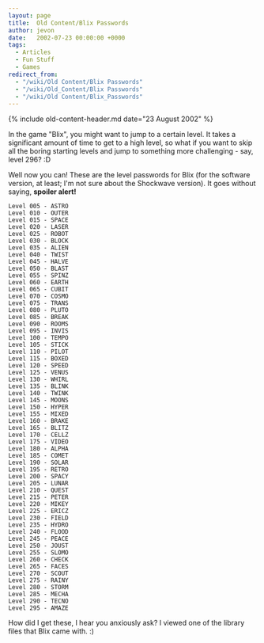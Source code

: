 ```yaml
---
layout: page
title:  Old Content/Blix Passwords
author: jevon
date:   2002-07-23 00:00:00 +0000
tags:
  - Articles
  - Fun Stuff
  - Games
redirect_from:
  - "/wiki/Old Content/Blix Passwords"
  - "/wiki/Old_Content/Blix Passwords"
  - "/wiki/Old Content/Blix_Passwords"
---
```


{% include old-content-header.md date="23 August 2002" %}

In the game "Blix", you might want to jump to a certain level. It takes a significant amount of time to get to a high level, so what if you want to skip all the boring starting levels and jump to something more challenging - say, level 296? :D

Well now you can! These are the level passwords for Blix (for the software version, at least; I'm not sure about the Shockwave version). It goes without saying, **spoiler alert!**

```
Level 005 - ASTRO
Level 010 - OUTER
Level 015 - SPACE
Level 020 - LASER
Level 025 - ROBOT
Level 030 - BLOCK
Level 035 - ALIEN
Level 040 - TWIST
Level 045 - HALVE
Level 050 - BLAST
Level 055 - SPINZ
Level 060 - EARTH
Level 065 - CUBIT
Level 070 - COSMO
Level 075 - TRANS
Level 080 - PLUTO
Level 085 - BREAK
Level 090 - ROOMS
Level 095 - INVIS
Level 100 - TEMPO
Level 105 - STICK
Level 110 - PILOT
Level 115 - BOXED
Level 120 - SPEED
Level 125 - VENUS
Level 130 - WHIRL
Level 135 - BLINK
Level 140 - TWINK
Level 145 - MOONS
Level 150 - HYPER
Level 155 - MIXED
Level 160 - BRAKE
Level 165 - BLITZ
Level 170 - CELLZ
Level 175 - VIDEO
Level 180 - ALPHA
Level 185 - COMET
Level 190 - SOLAR
Level 195 - RETRO
Level 200 - SPACY
Level 205 - LUNAR
Level 210 - QUEST
Level 215 - PETER
Level 220 - MIKEY
Level 225 - ERICZ
Level 230 - FIELD
Level 235 - HYDRO
Level 240 - FLOOD
Level 245 - PEACE
Level 250 - JOUST
Level 255 - SLOMO
Level 260 - CHECK
Level 265 - FACES
Level 270 - SCOUT
Level 275 - RAINY
Level 280 - STORM
Level 285 - MECHA
Level 290 - TECNO
Level 295 - AMAZE
```

How did I get these, I hear you anxiously ask? I viewed one of the library files that Blix came with. :)
